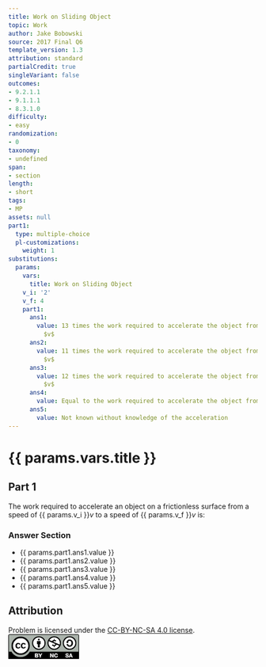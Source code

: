 ```yaml
---
title: Work on Sliding Object
topic: Work
author: Jake Bobowski
source: 2017 Final Q6
template_version: 1.3
attribution: standard
partialCredit: true
singleVariant: false
outcomes:
- 9.2.1.1
- 9.1.1.1
- 8.3.1.0
difficulty:
- easy
randomization:
- 0
taxonomy:
- undefined
span:
- section
length:
- short
tags:
- MP
assets: null
part1:
  type: multiple-choice
  pl-customizations:
    weight: 1
substitutions:
  params:
    vars:
      title: Work on Sliding Object
    v_i: '2'
    v_f: 4
    part1:
      ans1:
        value: 13 times the work required to accelerate the object from $v$ = 0 to
          $v$
      ans2:
        value: 11 times the work required to accelerate the object from $v$ = 0 to
          $v$
      ans3:
        value: 12 times the work required to accelerate the object from $v$ = 0 to
          $v$
      ans4:
        value: Equal to the work required to accelerate the object from 3$v$ to 4$v$
      ans5:
        value: Not known without knowledge of the acceleration
---
```

# {{ params.vars.title }}

## Part 1

The work required to accelerate an object on a frictionless surface from a speed of {{ params.v_i }}$v$ to a speed of {{ params.v_f }}$v$ is:

### Answer Section

- {{ params.part1.ans1.value }}
- {{ params.part1.ans2.value }}
- {{ params.part1.ans3.value }}
- {{ params.part1.ans4.value }}
- {{ params.part1.ans5.value }}

## Attribution

Problem is licensed under the [CC-BY-NC-SA 4.0 license](https://creativecommons.org/licenses/by-nc-sa/4.0/).<br> ![The Creative Commons 4.0 license requiring attribution-BY, non-commercial-NC, and share-alike-SA license.](https://raw.githubusercontent.com/firasm/bits/master/by-nc-sa.png)